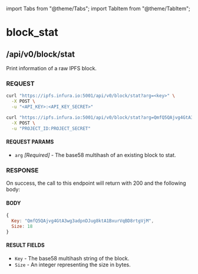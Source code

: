 import Tabs from "@theme/Tabs";
import TabItem from "@theme/TabItem";

# block_stat

## /api/v0/block/stat

Print information of a raw IPFS block.

### REQUEST

<Tabs>
  <TabItem value="Syntax" label="Syntax" default>

```bash
curl "https://ipfs.infura.io:5001/api/v0/block/stat?arg=<key>" \
  -X POST \
  -u "<API_KEY>:<API_KEY_SECRET>"
```

  </TabItem>
  <TabItem value="Example" label="Example" >

```bash
curl "https://ipfs.infura.io:5001/api/v0/block/stat?arg=QmfQ5QAjvg4GtA3wg3adpnDJug8ktA1BxurVqBD8rtgVjM" \
  -X POST \
  -u "PROJECT_ID:PROJECT_SECRET"
```

  </TabItem>
</Tabs>

#### REQUEST PARAMS

- `arg` _\[Required]_ - The base58 multihash of an existing block to stat.

### RESPONSE

On success, the call to this endpoint will return with 200 and the following body:

#### BODY

```js
{
  Key: "QmfQ5QAjvg4GtA3wg3adpnDJug8ktA1BxurVqBD8rtgVjM",
  Size: 18
}
```

#### RESULT FIELDS

- `Key` - The base58 multihash string of the block.
- `Size` - An integer representing the size in bytes.
